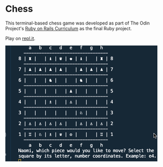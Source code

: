 # Chess

This terminal-based chess game was developed as part of The Odin Project's [Ruby on Rails Curriculum](http://www.theodinproject.com) as the final Ruby project.

Play on [repl.it](https://repl.it/@naomiflagg/chess).

![](chess.gif)